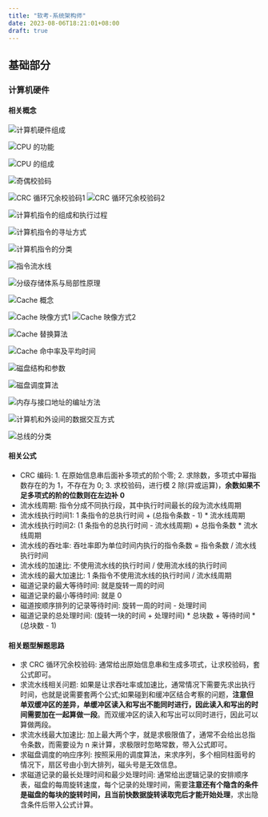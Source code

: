 ```yaml
---
title: "软考-系统架构师"
date: 2023-08-06T18:21:01+08:00
draft: true
---
```


## 基础部分
### 计算机硬件
#### 相关概念

![计算机硬件组成](https://cdn.staticaly.com/gh/Humble-Xiang/picx-images@master/Development/image.50u9cjryeck0.png "计算机硬件组成")

![CPU 的功能](https://cdn.staticaly.com/gh/Humble-Xiang/picx-images@master/Development/image.5nujeeacm3o0.webp "CPU 的功能")

![CPU 的组成](https://cdn.staticaly.com/gh/Humble-Xiang/picx-images@master/Development/image.fmceksfw06w.webp "CPU 的组成")

![奇偶校验码](https://cdn.staticaly.com/gh/Humble-Xiang/picx-images@master/Development/image.1pgi3nxmcx4w.webp "奇偶校验码")

![CRC 循环冗余校验码1](https://cdn.staticaly.com/gh/Humble-Xiang/picx-images@master/Development/image.24v5f4oszysg.webp "CRC 循环冗余校验码1")
![CRC 循环冗余校验码2](https://cdn.staticaly.com/gh/Humble-Xiang/picx-images@master/Development/image.1elsprl1sue8.webp "CRC 循环冗余校验码2")

![计算机指令的组成和执行过程](https://cdn.staticaly.com/gh/Humble-Xiang/picx-images@master/Development/image.6qdek30lpc80.webp "计算机指令的组成和执行过程")

![计算机指令的寻址方式](https://cdn.staticaly.com/gh/Humble-Xiang/picx-images@master/Development/image.ou2ih4m6j5s.webp "计算机指令的寻址方式")

![计算机指令的分类](https://cdn.staticaly.com/gh/Humble-Xiang/picx-images@master/Development/image.733cz61t52g0.webp "计算机指令的分类")

![指令流水线](https://cdn.staticaly.com/gh/Humble-Xiang/picx-images@master/Development/image.5t6g10ok4v40.webp "指令流水线")

![分级存储体系与局部性原理](https://cdn.staticaly.com/gh/Humble-Xiang/picx-images@master/Development/image.33dkhwgef0o0.webp "分级存储体系与局部性原理")

![Cache 概念](https://cdn.staticaly.com/gh/Humble-Xiang/picx-images@master/Development/image.5hxgdiahn3g.webp "Cache 概念")

![Cache 映像方式1](https://cdn.staticaly.com/gh/Humble-Xiang/picx-images@master/Development/image.5ep6d4fesqk0.webp "Cache 映像方式1")
![Cache 映像方式2](https://cdn.staticaly.com/gh/Humble-Xiang/picx-images@master/Development/image.17iz0rps4rxc.webp "Cache 映像方式2")

![Cache 替换算法](https://cdn.staticaly.com/gh/Humble-Xiang/picx-images@master/Development/image.2ow3qsbt8vm0.webp "Cache 替换算法")

![Cache 命中率及平均时间](https://cdn.staticaly.com/gh/Humble-Xiang/picx-images@master/Development/image.29nk73n2unb4.webp "Cache 命中率及平均时间")

![磁盘结构和参数](https://cdn.staticaly.com/gh/Humble-Xiang/picx-images@master/Development/image.1oeoxoad1p4w.webp "磁盘结构和参数")

![磁盘调度算法](https://cdn.staticaly.com/gh/Humble-Xiang/picx-images@master/Development/image.15ryesazcin4.webp "磁盘调度算法")

![内存与接口地址的编址方法](https://cdn.staticaly.com/gh/Humble-Xiang/picx-images@master/Development/image.b1pnqtuf1ug.webp "内存与接口地址的编址方法")

![计算机和外设间的数据交互方式](https://cdn.staticaly.com/gh/Humble-Xiang/picx-images@master/Development/image.5zlfwjwdgg40.webp "计算机和外设间的数据交互方式")

![总线的分类](https://cdn.staticaly.com/gh/Humble-Xiang/picx-images@master/Development/image.5kdhmitxwic0.webp "总线的分类")

#### 相关公式

- CRC 编码: 1. 在原始信息串后面补多项式的阶个零; 2. 求除数，多项式中幂指数存在的为 1，不存在为 0; 3. 求校验码，进行模 2 除(异或运算)，**余数如果不足多项式的阶的位数则在左边补 0**
- 流水线周期: 指令分成不同执行段，其中执行时间最长的段为流水线周期
- 流水线执行时间1: 1 条指令的总执行时间 + (总指令条数 - 1) * 流水线周期
- 流水线执行时间2: (1 条指令的总执行时间 - 流水线周期) + 总指令条数 * 流水线周期
- 流水线的吞吐率: 吞吐率即为单位时间内执行的指令条数 = 指令条数 / 流水线执行时间
- 流水线的加速比: 不使用流水线的执行时间 / 使用流水线的执行时间
- 流水线的最大加速比: 1 条指令不使用流水线的执行时间 / 流水线周期 
- 磁道记录的最大等待时间: 就是旋转一周的时间
- 磁道记录的最小等待时间: 就是 0
- 磁道按顺序排列的记录等待时间: 旋转一周的时间 - 处理时间
- 磁道记录的总处理时间: (旋转一块的时间 + 处理时间) * 总块数 + 等待时间 * (总块数 - 1) 

#### 相关题型解题思路

- 求 CRC 循环冗余校验码: 通常给出原始信息串和生成多项式，让求校验码，套公式即可。
- 求流水线相关问题: 如果是让求吞吐率或加速比，通常情况下需要先求出执行时间，也就是说需要套两个公式;如果碰到和缓冲区结合考察的问题，**注意但单双缓冲区的差异，单缓冲区读入和写出不能同时进行，因此读入和写出的时间需要加在一起算做一段**。而双缓冲区的读入和写出可以同时进行，因此可以算做两段。
- 求流水线最大加速比: 加上最大两个字，就是求极限值了，通常不会给出总指令条数，而需要设为 n 来计算，求极限时忽略常数，带入公式即可。
- 求磁盘调度的响应序列: 按照采用的调度算法，来求序列，多个相同柱面号的情况下，扇区号由小到大排列，磁头号是无效信息。
- 求磁道记录的最长处理时间和最少处理时间: 通常给出逻辑记录的安排顺序表，磁盘的每周旋转速度，每个记录的处理时间，需要**注意还有个隐含的条件是磁盘的每块的旋转时间，且当前快数据旋转读取完后才能开始处理**，求出隐含条件后带入公式计算。
